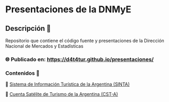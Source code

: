 
# Presentaciones de la DNMyE

<!-- badges: start -->
<!-- badges: end -->



## Descripción 💬

Repositorio que contiene el código fuente y presentaciones de la Dirección Nacional de Mercados y Estadísticas


### 🌐 Publicado en: https://d4t4tur.github.io/presentaciones/

### Contenidos 🧪

📌 [Sistema de Información Turística de la Argentina (SINTA)](https://d4t4tur.github.io/presentaciones/sinta.html)

📌 [Cuenta Satélite de Turismo de la Argentina (CST-A)](https://d4t4tur.github.io/presentaciones/csta.html)



